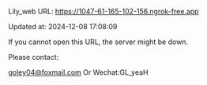 Lily_web URL: https://1047-61-165-102-156.ngrok-free.app

Updated at: 2024-12-08 17:08:09

If you cannot open this URL, the server might be down.

Please contact: 

goley04@foxmail.com Or Wechat:GL_yeaH